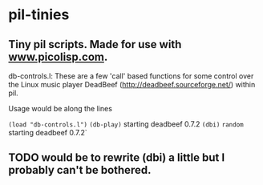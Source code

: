 # pil-tinies
Tiny pil scripts. Made for use with www.picolisp.com. 
-----------------------------------------------------

db-controls.l:
These are a few 'call' based functions for some control over the Linux music player DeadBeef (http://deadbeef.sourceforge.net/) within pil. 

Usage would be along the lines

`(load "db-controls.l")`
`(db-play)`
starting deadbeef 0.7.2
`(dbi)`
`random`
starting deadbeef 0.7.2`


TODO would be to rewrite (dbi) a little but I probably can't be bothered.
------------------------------------------------------
